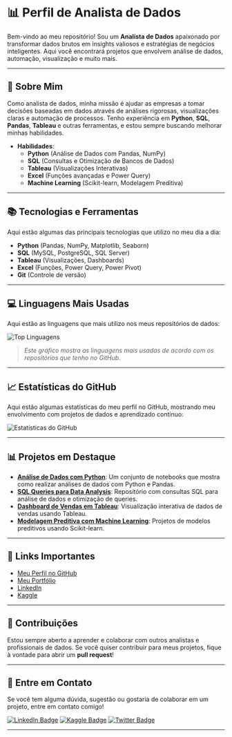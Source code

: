 # 📊 Perfil de Analista de Dados

Bem-vindo ao meu repositório! Sou um **Analista de Dados** apaixonado por transformar dados brutos em insights valiosos e estratégias de negócios inteligentes. Aqui você encontrará projetos que envolvem análise de dados, automação, visualização e muito mais.

---

## 🚀 Sobre Mim

Como analista de dados, minha missão é ajudar as empresas a tomar decisões baseadas em dados através de análises rigorosas, visualizações claras e automação de processos. Tenho experiência em **Python**, **SQL**, **Pandas**, **Tableau** e outras ferramentas, e estou sempre buscando melhorar minhas habilidades.

- **Habilidades**:
  - **Python** (Análise de Dados com Pandas, NumPy)
  - **SQL** (Consultas e Otimização de Bancos de Dados)
  - **Tableau** (Visualizações Interativas)
  - **Excel** (Funções avançadas e Power Query)
  - **Machine Learning** (Scikit-learn, Modelagem Preditiva)

---

## 📚 Tecnologias e Ferramentas

Aqui estão algumas das principais tecnologias que utilizo no meu dia a dia:

- **Python** (Pandas, NumPy, Matplotlib, Seaborn)
- **SQL** (MySQL, PostgreSQL, SQL Server)
- **Tableau** (Visualizações, Dashboards)
- **Excel** (Funções, Power Query, Power Pivot)
- **Git** (Controle de versão)

---

## 💻 Linguagens Mais Usadas

Aqui estão as linguagens que mais utilizo nos meus repositórios de dados:

![Top Linguagens](https://github-readme-stats.vercel.app/api/top-langs/?username=seu-usuario&layout=compact&hide=html,css,java)

> *Este gráfico mostra as linguagens mais usadas de acordo com os repositórios que tenho no GitHub.*

---

## 📈 Estatísticas do GitHub

Aqui estão algumas estatísticas do meu perfil no GitHub, mostrando meu envolvimento com projetos de dados e aprendizado contínuo:

![Estatísticas do GitHub](https://github-readme-stats.vercel.app/api?username=seu-usuario&show_icons=true&theme=radical)

---

## 📊 Projetos em Destaque

- **[Análise de Dados com Python](https://github.com/seu-usuario/analise-de-dados-python)**: Um conjunto de notebooks que mostra como realizar análises de dados com Python e Pandas.
- **[SQL Queries para Data Analysis](https://github.com/seu-usuario/sql-queries-analysis)**: Repositório com consultas SQL para análise de dados e otimização de queries.
- **[Dashboard de Vendas em Tableau](https://github.com/seu-usuario/dashboard-vendas-tableau)**: Visualização interativa de dados de vendas usando Tableau.
- **[Modelagem Preditiva com Machine Learning](https://github.com/seu-usuario/ml-models)**: Projetos de modelos preditivos usando Scikit-learn.

---

## 🔗 Links Importantes

- [Meu Perfil no GitHub](https://github.com/seu-usuario)
- [Meu Portfólio](https://www.seu-portfolio.com)
- [LinkedIn](https://www.linkedin.com/in/seu-nome)
- [Kaggle](https://www.kaggle.com/seu-usuario)

---

## 📅 Contribuições

Estou sempre aberto a aprender e colaborar com outros analistas e profissionais de dados. Se você quiser contribuir para meus projetos, fique à vontade para abrir um **pull request**!

---

## 💬 Entre em Contato

Se você tem alguma dúvida, sugestão ou gostaria de colaborar em um projeto, entre em contato comigo!

[![LinkedIn Badge](https://img.shields.io/badge/-LinkedIn-blue?style=flat-square&logo=linkedin&logoColor=white)](https://www.linkedin.com/in/seu-nome)
[![Kaggle Badge](https://img.shields.io/badge/-Kaggle-blue?style=flat-square&logo=kaggle&logoColor=white)](https://www.kaggle.com/seu-usuario)
[![Twitter Badge](https://img.shields.io/badge/-Twitter-blue?style=flat-square&logo=twitter&logoColor=white)](https://twitter.com/seu-usuario)

---

